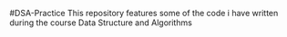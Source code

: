 #DSA-Practice
This repository features some of the code i have written during the course Data Structure and Algorithms
